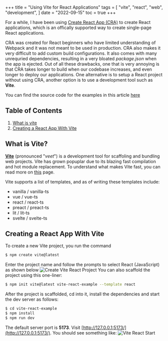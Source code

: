 +++
title = "Using Vite for React Applications"
tags = [
    "vite",
    "react",
    "web",
    "development",
]
date = "2022-09-15"
toc = true
+++

For a while, I have been using [Create React App (CRA)](https://reactjs.org/docs/create-a-new-react-app.html#create-react-app) to create React applications, which is an offically supported way to create single-page React applications. 

CRA was created for React beginners who have limited understanding of Webpack and it was not meant to be used in production. CRA also makes it very difficult to add custom build configurations. It also comes with many unrequried dependencies, resulting in a very bloated *package.json* when the app is ejected. Out of all these drawbacks, one that is very annoying is that CRA takes longer to build when our codebase increases, and even longer to deploy our applications. One alternative is to setup a React project without using CRA, another option is to use a development tool such as **Vite**.

You can find the source code for the examples in this article [here](https://github.com/Thwani47/blog-code/tree/main/vite-react-example)
## Table of Contents
1. [What is vite](#what-is-vite)
2. [Creating a React App With Vite](#creating-a-react-app-with-vite)

## What is Vite?
**[Vite](https://vitejs.dev/)** (pronounced "*veet*") is a development tool for scaffoling and bundling web projects. Vite has grown popuplar due to its blazing fast compilation and hot module replacement. To understand what makes Vite fast, you can read more on [this](https://vitejs.dev/guide/why.html) page.

Vite supports a list of templates, and as of writing these templates include:
- vanilla / vanilla-ts
- vue / vue-ts
- react / react-ts
- preact / preact-ts
- lit / lit-ts
- svelte / svelte-ts

## Creating a React App With Vite
To create a new Vite project, you run the command
```bash
$ npm create vite@latest
```
Enter the project name and follow the prompts to select React (JavaScript) as shown below ![Create Vite React Project](/posts/create-vite-react-project.PNG)
You can also scaffold the project using this one-liner:
```bash
$ npm init vite@latest vite-react-example --template react
```

After the project is scaffolded, cd into it, install the dependencies and start the dev server as follows:
```bash
$ cd vite-react-example
$ npm install
$ npm run dev
```
The default server port is **5173**. Visit [http://127.0.0.1:5173/](http://127.0.0.1:5173/). You should see something like:
![Vite React Start](/posts/vite-react-home-page.png)